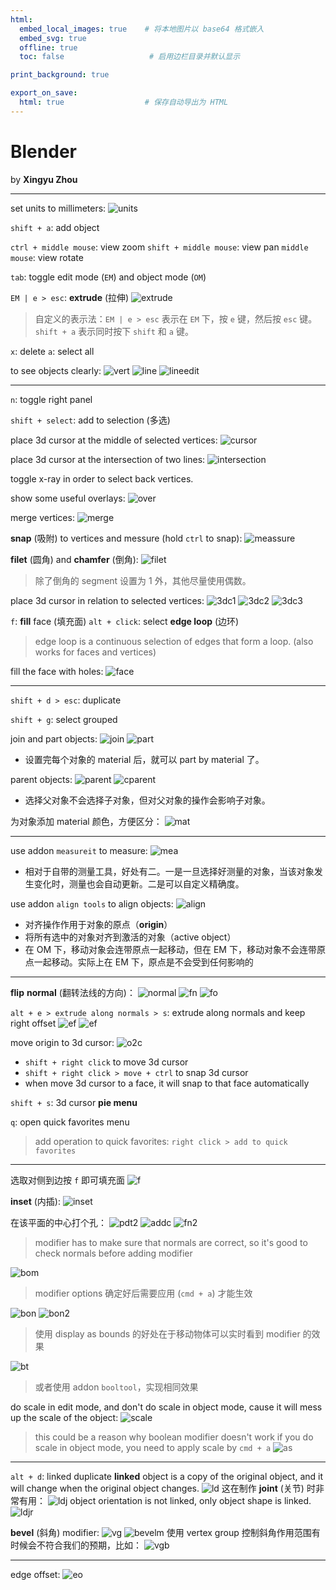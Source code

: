 ```yaml
---
html:
  embed_local_images: true    # 将本地图片以 base64 格式嵌入
  embed_svg: true
  offline: true
  toc: false                   # 启用边栏目录并默认显示

print_background: true

export_on_save:
  html: true                  # 保存自动导出为 HTML
---
```


# Blender

by **Xingyu Zhou**

---

set units to millimeters:
![units](assets/bl_millimeter.png)

`shift + a`: add object

`ctrl + middle mouse`: view zoom
`shift + middle mouse`: view pan
`middle mouse`: view rotate

`tab`: toggle edit mode (`EM`) and object mode (`OM`)

`EM | e > esc`: **extrude** (拉伸)
![extrude](assets/bl_extrude.png)

> 自定义的表示法：`EM | e > esc` 表示在 `EM` 下，按 `e` 键，然后按 `esc` 键。 `shift + a` 表示同时按下 `shift` 和 `a` 键。

`x`: delete
`a`: select all

to see objects clearly:
![vert](assets/bl_vert.png)
![line](assets/bl_line.png)
![lineedit](assets/bl_wireedit.png)

---

`n`: toggle right panel

`shift + select`: add to selection (多选)

place 3d cursor at the middle of selected vertices:
![cursor](assets/bl_pdtmc.png)

place 3d cursor at the intersection of two lines:
![intersection](assets/bl_inter.png)

toggle x-ray in order to select back vertices.

show some useful overlays:
![over](assets/bl_overlays.png)

merge vertices:
![merge](assets/bl_mergevert.png)

**snap** (吸附) to vertices and messure (hold `ctrl` to snap):
![meassure](assets/bl_messure.png)

**filet** (圆角) and **chamfer** (倒角):
![filet](assets/bl_filet.png)

> 除了倒角的 segment 设置为 1 外，其他尽量使用偶数。

place 3d cursor in relation to selected vertices:
![3dc1](assets/bl_3dc1.png)
![3dc2](assets/bl_3dc2.png)
![3dc3](assets/bl_3dc3.png)

`f`: **fill** face (填充面)
`alt + click`: select **edge loop** (边环)

> edge loop is a continuous selection of edges that form a loop. (also works for faces and vertices)

fill the face with holes:
![face](assets/bl_fillface.png)

---

`shift + d > esc`: duplicate

`shift + g`: select grouped

join and part objects:
![join](assets/bl_join.png)
![part](assets/bl_part.png)

- 设置完每个对象的 material 后，就可以 part by material 了。

parent objects:
![parent](assets/bl_parent.png)
![cparent](assets/bl_cparent.png)

- 选择父对象不会选择子对象，但对父对象的操作会影响子对象。

为对象添加 material 颜色，方便区分：
![mat](assets/bl_mat.png)

---

use addon `measureit` to measure:
![mea](assets/bl_mea.png)

- 相对于自带的测量工具，好处有二。一是一旦选择好测量的对象，当该对象发生变化时，测量也会自动更新。二是可以自定义精确度。

use addon `align tools` to align objects:
![align](assets/bl_at.png)

- 对齐操作作用于对象的原点（**origin**）
- 将所有选中的对象对齐到激活的对象（active object）
- 在 OM 下，移动对象会连带原点一起移动，但在 EM 下，移动对象不会连带原点一起移动。实际上在 EM 下，原点是不会受到任何影响的

---

**flip** **normal** (翻转法线的方向)：
![normal](assets/bl_normals.png)
![fn](assets/bl_fn.png)
![fo](assets/bl_fo.png)

`alt + e > extrude along normals > s`: extrude along normals and keep right offset
![ef](assets/bl_ef.png)
![ef](assets/bl_efs.png)

move origin to 3d cursor:
![o2c](assets/bl_o2c.png)

- `shift + right click` to move 3d cursor
- `shift + right click > move + ctrl` to snap 3d cursor
- when move 3d cursor to a face, it will snap to that face automatically

`shift + s`: 3d cursor **pie menu**

`q`: open quick favorites menu

> add operation to quick favorites: `right click > add to quick favorites`

---

选取对侧到边按 `f` 即可填充面
![f](assets/bl_f.png)

**inset** (内插):
![inset](assets/bl_inset.png)

在该平面的中心打个孔：
![pdt2](assets/bl_pdt2.png)
![addc](assets/bl_addc.png)
![fn2](assets/bl_fn2.png)
> modifier has to make sure that normals are correct, so it's good to check normals before adding modifier

![bom](assets/bl_bom.png)
> modifier options 确定好后需要应用 (`cmd + a`) 才能生效

![bon](assets/bl_bon.png)
![bon2](assets/bl_bon2.png)
> 使用 display as bounds 的好处在于移动物体可以实时看到 modifier 的效果

![bt](assets/bl_bt.png)
> 或者使用 addon `booltool`，实现相同效果

do scale in edit mode, and don't do scale in object mode, cause it will mess up the scale of the object:
![scale](assets/bl_so.png)
> this could be a reason why boolean modifier doesn't work
> if you do scale in object mode, you need to apply scale by `cmd + a`
> ![as](assets/bl_as.png)

---

`alt + d`: linked duplicate
**linked** object is a copy of the original object, and it will change when the original object changes.
![ld](assets/bl_ld.png)
这在制作 **joint** (关节) 时非常有用：
![ldj](assets/bl_ldj.png)
object orientation is not linked, only object shape is linked.
![ldjr](assets/bl_ldjr.png)

**bevel** (斜角) modifier:
![vg](assets/bl_vg.png)
![bevelm](assets/bl_bevelm.png)
使用 vertex group 控制斜角作用范围有时候会不符合我们的预期，比如：
![vgb](assets/bl_vgb.png)

---

edge offset:
![eo](assets/bl_eo.png)
